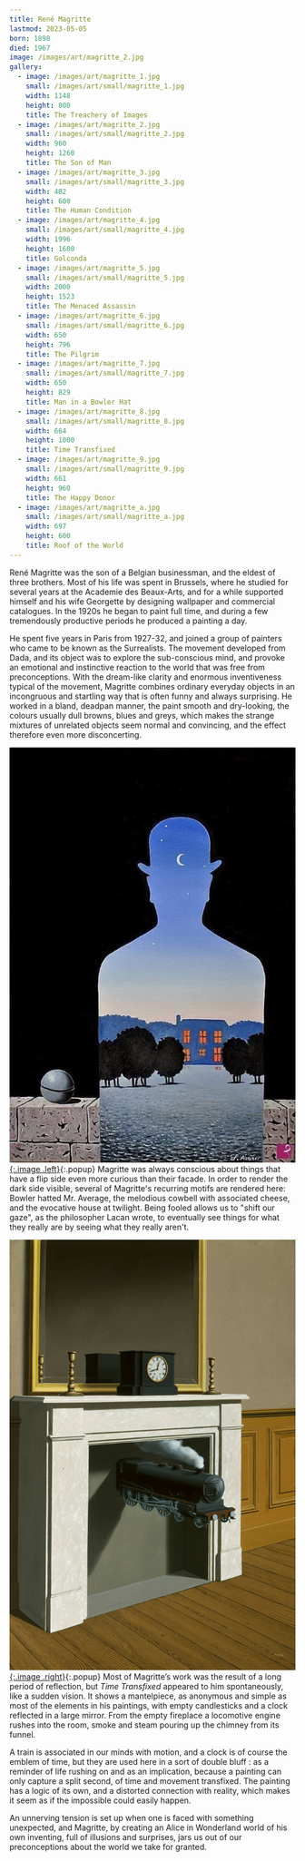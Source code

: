 ```yaml
---
title: René Magritte
lastmod: 2023-05-05
born: 1898
died: 1967
image: /images/art/magritte_2.jpg
gallery:
  - image: /images/art/magritte_1.jpg
    small: /images/art/small/magritte_1.jpg
    width: 1148
    height: 800
    title: The Treachery of Images
  - image: /images/art/magritte_2.jpg
    small: /images/art/small/magritte_2.jpg
    width: 960
    height: 1260
    title: The Son of Man
  - image: /images/art/magritte_3.jpg
    small: /images/art/small/magritte_3.jpg
    width: 482
    height: 600
    title: The Human Condition
  - image: /images/art/magritte_4.jpg
    small: /images/art/small/magritte_4.jpg
    width: 1996
    height: 1600
    title: Golconda
  - image: /images/art/magritte_5.jpg
    small: /images/art/small/magritte_5.jpg
    width: 2000
    height: 1523
    title: The Menaced Assassin
  - image: /images/art/magritte_6.jpg
    small: /images/art/small/magritte_6.jpg
    width: 650
    height: 796
    title: The Pilgrim
  - image: /images/art/magritte_7.jpg
    small: /images/art/small/magritte_7.jpg
    width: 650
    height: 829
    title: Man in a Bowler Hat
  - image: /images/art/magritte_8.jpg
    small: /images/art/small/magritte_8.jpg
    width: 664
    height: 1000
    title: Time Transfixed
  - image: /images/art/magritte_9.jpg
    small: /images/art/small/magritte_9.jpg
    width: 661
    height: 960
    title: The Happy Donor
  - image: /images/art/magritte_a.jpg
    small: /images/art/small/magritte_a.jpg
    width: 697
    height: 600
    title: Roof of the World
---
```


René Magritte was the son of a Belgian businessman, and the eldest of three
brothers. Most of his life was spent in Brussels, where he studied for several
years at the Academie des Beaux-Arts, and for a while supported himself and his
wife Georgette by designing wallpaper and commercial catalogues. In the 1920s
he began to paint full time, and during a few tremendously productive periods
he produced a painting a day.

He spent five years in Paris from 1927-32, and joined a group of painters who
came to be known as the Surrealists.  The movement developed from Dada, and its
object was to explore the sub-conscious mind, and provoke an emotional and
instinctive reaction to the world that was free from preconceptions.  With the
dream-like clarity and enormous inventiveness typical of the movement, Magritte
combines ordinary everyday objects in an incongruous and startling way that is
often funny and always surprising. He worked in a bland, deadpan manner, the
paint smooth and dry-looking, the colours usually dull browns, blues and greys,
which makes the strange mixtures of unrelated objects seem normal and
convincing, and the effect therefore even more disconcerting.

[![The Happy Donor](/images/art/magritte_9.jpg){:.image .left}](/images/art/magritte_9.jpg){:.popup}
Magritte was always conscious about things that have a flip side even more
curious than their facade. In order to render the dark side visible, several of
Magritte's recurring motifs are rendered here: Bowler hatted Mr. Average, the
melodious cowbell with associated cheese, and the evocative house at twilight.
Being fooled allows us to "shift our gaze", as the philosopher Lacan wrote, to
eventually see things for what they really are by seeing what they really
aren't.

[![Time Transfixed](/images/art/magritte_8.jpg){:.image .right}](/images/art/magritte_8.jpg){:.popup}
Most of Magritte’s work was the result of a long period of reflection, but _Time
Transfixed_ appeared to him spontaneously, like a sudden vision. It shows a
mantelpiece, as anonymous and simple as most of the elements in his paintings,
with empty candlesticks and a clock reflected in a large mirror. From the empty
fireplace a locomotive engine rushes into the room, smoke and steam pouring up
the chimney from its funnel.

A train is associated in our minds with motion, and a clock is of course the
emblem of time, but they are used here in a sort of double bluff : as a
reminder of life rushing on and as an implication, because a painting can only
capture a split second, of time and movement transfixed. The painting has a
logic of its own, and a distorted connection with reality, which makes it seem
as if the impossible could easily happen.

An unnerving tension is set up when one is faced with something unexpected, and
Magritte, by creating an Alice in Wonderland world of his own inventing, full
of illusions and surprises, jars us out of our preconceptions about the world
we take for granted.
